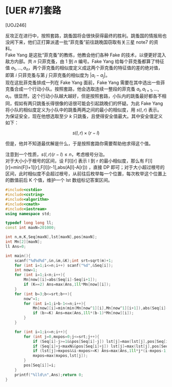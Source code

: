 # [UER #7]套路
[UOJ246]

反攻正在进行中，按照套路，跳蚤国将会很快获得最终的胜利。跳蚤国的情报局也没闲下来，他们正打算派遣一批“菲克蚤”前往跳晚国窃取有关三星 note7 的资料。  
Fake Yang 是这批“菲克蚤”的教练，他教会他们各种 Fake 的技术，以便更好混入敌方内部。共 $n$ 只菲克蚤，由 $1$ 到 $n$ 编号。Fake Yang 给每个菲克蚤都算了特征值 $a_1, \dots, a_n$，两个菲克蚤的相似度定义成这两个菲克蚤的特征值的差的绝对值，即第 $i$ 只菲克蚤与第 $j$ 只菲克蚤的相似度为 $\lvert a_i - a_j \rvert$。  
现在这批菲克蚤排成一列在 Fake Yang 面前，Fake Yang 需要在其中选出一些菲克蚤合成一个行动小队。按照套路，他会选取连续一整段的菲克蚤 $a_l, a_{l + 1}, \dots, a_r$。很显然，这个行动小队越大越好，但是按照套路，小队内的跳蚤最好都各不相同，假如有两只跳蚤长得很像的话很可能会引起跳晚们的怀疑。为此 Fake Yang 将小队的相似度定义为小队中的跳蚤两两之间的最小的相似度，用 $s(l, r)$ 表示。  
为保证安全，现在他想选取至少 $k$ 只跳蚤，且使得安全值最大。其中安全值定义如下：

$$s(l, r) \times (r - l)$$

但是，他并不知道最优解是什么，于是按照套路你需要帮助他求得这个值。  

注意到一个性质，$s(l,r)(r-l) \le n$，考虑根号分治。  
对于大小小于根号的区间，设 F[l][r] 表示 l 到 r 的最小相似度，那么有 F[l][r]=min(F[l+1][r],F[l][r-1],abs(A[l]-A[r])) ，直接 DP 即可；对于大小超过根号的区间，此时相似度不会超过根号，从前往后枚举每一个位置，每次枚举这个位置上的数值前后 K 个值，维护一个 lst 数组标记答案区间。

```cpp
#include<cstdio>
#include<cstring>
#include<algorithm>
#include<cmath>
#include<iostream>
using namespace std;

typedef long long ll;
const int maxN=201000;

int n,m,K,Seq[maxN],lst[maxN],pos[maxN];
int Mn[2][maxN];
ll Ans=0;

int main(){
    scanf("%d%d%d",&n,&m,&K);int srt=sqrt(m)+1;
    for (int i=1;i<=n;i++) scanf("%d",&Seq[i]);
    int now=1;
    for (int i=1;i<n;i++){
        Mn[now][i]=abs(Seq[i]-Seq[i+1]);
        if (K==2) Ans=max(Ans,1ll*Mn[now][i]);
    }
    for (int b=3;b<=srt;b++){
        now^=1;
        for (int i=1;i+b-1<=n;i++){
            Mn[now][i]=min(min(Mn[now^1][i],Mn[now^1][i+1]),abs(Seq[i]-Seq[i+b-1]));
            if (b>=K) Ans=max(Ans,1ll*(b-1)*Mn[now][i]);
        }
    }

    for (int i=1;i<=n;i++){
        for (int j=0,mxpos=0;j<=srt;j++){
            if (Seq[i]-j>=1&&pos[Seq[i]-j]) lst[j]=max(lst[j],pos[Seq[i]-j]);
            if (Seq[i]+j<maxN&&pos[Seq[i]+j]) lst[j]=max(lst[j],pos[Seq[i]+j]);
            if (lst[j]>mxpos&&i-mxpos>=K) Ans=max(Ans,1ll*j*(i-mxpos-1));
            mxpos=max(mxpos,lst[j]);
        }
        pos[Seq[i]]=i;
    }
    printf("%lld\n",Ans);return 0;
}
```